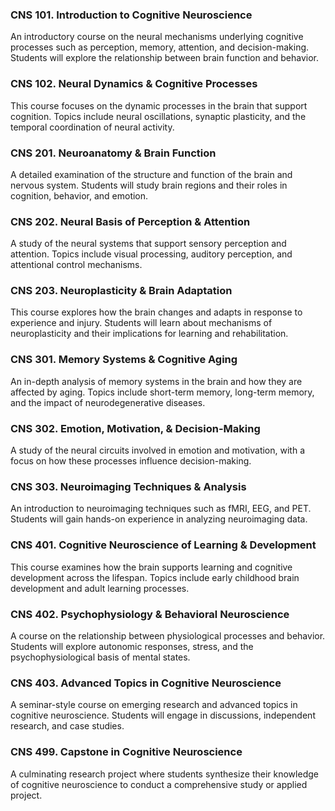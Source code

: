 ### CNS 101. Introduction to Cognitive Neuroscience

An introductory course on the neural mechanisms underlying cognitive processes such as perception, memory, attention, and decision-making. Students will explore the relationship between brain function and behavior.

### CNS 102. Neural Dynamics & Cognitive Processes

This course focuses on the dynamic processes in the brain that support cognition. Topics include neural oscillations, synaptic plasticity, and the temporal coordination of neural activity.

### CNS 201. Neuroanatomy & Brain Function

A detailed examination of the structure and function of the brain and nervous system. Students will study brain regions and their roles in cognition, behavior, and emotion.

### CNS 202. Neural Basis of Perception & Attention

A study of the neural systems that support sensory perception and attention. Topics include visual processing, auditory perception, and attentional control mechanisms.

### CNS 203. Neuroplasticity & Brain Adaptation

This course explores how the brain changes and adapts in response to experience and injury. Students will learn about mechanisms of neuroplasticity and their implications for learning and rehabilitation.

### CNS 301. Memory Systems & Cognitive Aging

An in-depth analysis of memory systems in the brain and how they are affected by aging. Topics include short-term memory, long-term memory, and the impact of neurodegenerative diseases.

### CNS 302. Emotion, Motivation, & Decision-Making

A study of the neural circuits involved in emotion and motivation, with a focus on how these processes influence decision-making.

### CNS 303. Neuroimaging Techniques & Analysis

An introduction to neuroimaging techniques such as fMRI, EEG, and PET. Students will gain hands-on experience in analyzing neuroimaging data.

### CNS 401. Cognitive Neuroscience of Learning & Development

This course examines how the brain supports learning and cognitive development across the lifespan. Topics include early childhood brain development and adult learning processes.

### CNS 402. Psychophysiology & Behavioral Neuroscience

A course on the relationship between physiological processes and behavior. Students will explore autonomic responses, stress, and the psychophysiological basis of mental states.

### CNS 403. Advanced Topics in Cognitive Neuroscience

A seminar-style course on emerging research and advanced topics in cognitive neuroscience. Students will engage in discussions, independent research, and case studies.

### CNS 499. Capstone in Cognitive Neuroscience

A culminating research project where students synthesize their knowledge of cognitive neuroscience to conduct a comprehensive study or applied project.